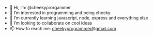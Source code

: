 - 👋 Hi, I’m @cheekyprorgammer
- 👀 I’m interested in programming and being cheeky
- 🌱 I’m currently learning javascript, node, express and everything else
- 💞️ I’m looking to collaborate on cool ideas
- 📫 How to reach me: cheekyprogrammer@gmail.com  

<!---
cheekyprorgammer/cheekyprorgammer is a ✨ special ✨ repository because its `README.md` (this file) appears on your GitHub profile.
You can click the Preview link to take a look at your changes.
--->

